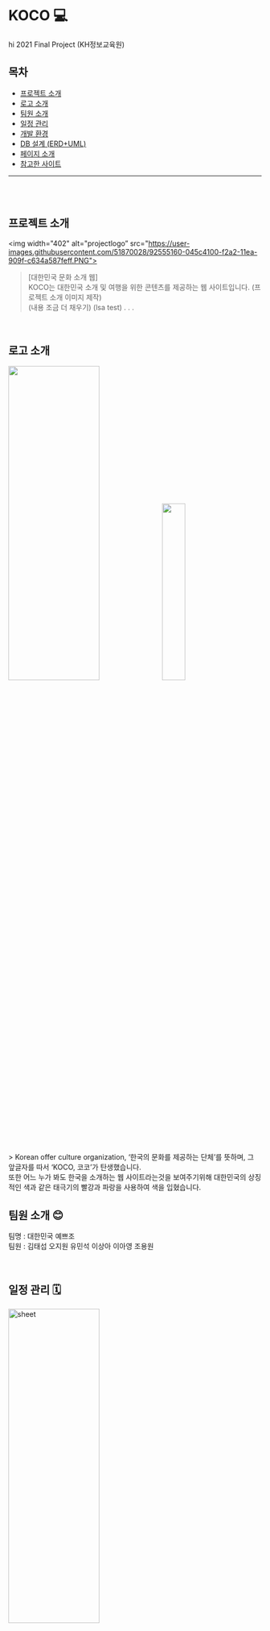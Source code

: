# KOCO 💻
hi
2021 Final Project (KH정보교육원)
<br/>

## 목차
- <a href="#projectintro">프로젝트 소개</a>
- <a href="#logo">로고 소개</a>
- <a href="#team">팀원 소개</a>
- <a href="#schedule">일정 관리</a>
- <a href="#settings">개발 환경</a>
- <a href="#db">DB 설계 (ERD+UML)</a>
- <a href="#pageintro">페이지 소개</a>
- <a href="#reference">참고한 사이트</a>
-------------

<br/>
<br/>

## <a name="projectintro">프로젝트 소개</a>
<img width="402" alt="projectlogo” src="https://user-images.githubusercontent.com/51870028/92555160-045c4100-f2a2-11ea-909f-c634a587feff.PNG">
 
> [대한민국 문화 소개 웹] <br/>
KOCO는 대한민국 소개 및 여행을 위한 콘텐츠를 제공하는 웹 사이트입니다. 
(프로젝트 소개 이미지 제작)<br/>
(내용 조금 더 채우기)
(lsa test)
.
.
.

<br/>

## <a name="logo">로고 소개</a>
<img src="https://user-images.githubusercontent.com/19661533/103808339-2b355300-509b-11eb-8b58-842d8b79ec12.png" width="60%" height="40%">
<img src="https://user-images.githubusercontent.com/19661533/111074674-78182880-8527-11eb-8e10-71f2d026ab0f.png" width="30%" height="30%"><br/>
> Korean offer culture organization, ‘한국의 문화를 제공하는 단체’를 뜻하며, 그 앞글자를 따서 ‘KOCO, 코코’가 탄생했습니다.<br/>
또한 어느 누가 봐도 한국을 소개하는 웹 사이트라는것을 보여주기위해 대한민국의 상징적인 색과 같은 태극기의 빨강과 파랑을 사용하여 색을 입혔습니다. 


<br/>

## <a name="team">팀원 소개 😊</a>
팀명 : 대한민국 예쁘조 <br/>
팀원 : 김태섭 오지원 유민석 이상아 이아영 조용원

<br/>

## <a name="schedule">일정 관리 🗓</a>
<img alt="sheet" src="https://user-images.githubusercontent.com/19661533/103805171-916ba700-5096-11eb-8f05-217dbc58bef4.png" width="60%" height="40%">

<br/>

## <a name="settings">개발 환경 🔧</a>
<img alt="roqkf" src="https://user-images.githubusercontent.com/51870028/92555289-47b6af80-f2a2-11ea-9367-8ec1f00fe7e9.PNG" width="60%" height="40%">

<br/>

## <a name="db">DB 설계 (ERD+UML)</a>
- Logical

<img src="https://user-images.githubusercontent.com/19661533/111074579-eb6d6a80-8526-11eb-852e-e419a1ffafd5.png" width="60%" height="40%">
<br/>
- Physical

<img src="https://user-images.githubusercontent.com/19661533/111074603-0e981a00-8527-11eb-95d7-bccb0edf0259.png" width="60%" height="40%">
<br/>
- UML

<img src="https://user-images.githubusercontent.com/19661533/111074610-1ce63600-8527-11eb-8247-88d449d51360.png" width="60%" height="40%">
<br/>

## <a name="pageintro">페이지 소개</a>

<br/>

## <a name="reference">참고 사이트</a>

<br/>
